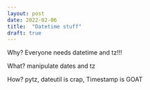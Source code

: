```yaml
---
layout: post
date: 2022-02-06
title:  "Datetime stuff"
draft: true
---
```








Why?
Everyone needs datetime and tz!!!

What?
manipulate dates and tz

How?
pytz, dateutil is crap, Timestamp is GOAT
